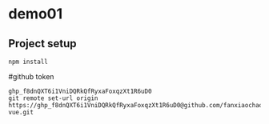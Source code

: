 # demo01

## Project setup
```
npm install
```
#github token
```
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
git remote set-url origin https://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@github.com/fanxiaochao88/mini-vue.git
```
